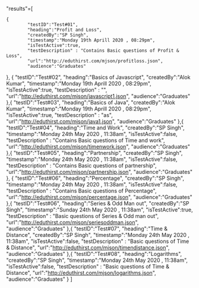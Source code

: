 "results"=[
    
    
    {
            "testID":"Test#01",
            "heading":"Profit and Loss",
            "createdBy":"SP Singh",
            "timestamp":"Monday 19th Aprill 2020 , 08:29pm",
            "isTestActive":true,
            "testDescription" : "Contains Basic questions of Profit & Loss",
            "url":"http://eduthirst.com/mjson/profitloss.json",
            "audience":"Graduates"
},
{
            "testID":"Test#02",
            "heading":"Basics of Javascript",
            "createdBy":"Alok Kumar",
            "timestamp":"Monday 19th Aprill 2020 , 08:29pm",
            "isTestActive":true,
            "testDescription" : "",
            "url":"http://eduthirst.com/mjson/javascript1.json",
            "audience":"Graduates"
},{
            "testID":"Test#03",
            "heading":"Basics of Java",
            "createdBy":"Alok Kumar",
            "timestamp":"Monday 19th Aprill 2020 , 08:29pm",
            "isTestActive":true,
            "testDescription" : "as",
            "url":"http://eduthirst.com/mjson/java1.json",
            "audience":"Graduates"
},{
            "testID":"Test#04",
            "heading":"Time and Work",
            "createdBy":"SP Singh",
            "timestamp":"Monday 24th May 2020 , 11:38am",
            "isTestActive":false,
            "testDescription" : "Contains Basic questions of Time and work",
            "url":"http://eduthirst.com/mjson/timenwork.json",
            "audience":"Graduates"
},{
            "testID":"Test#05",
            "heading":"Partnership",
            "createdBy":"SP Singh",
            "timestamp":"Monday 24th May 2020 , 11:38am",
            "isTestActive":false,
            "testDescription" : "Contains Basic questions of partnership",
            "url":"http://eduthirst.com/mjson/partnership.json",
            "audience":"Graduates"
},
{
            "testID":"Test#06",
            "heading":"Percentage",
            "createdBy":"SP Singh",
            "timestamp":"Monday 24th May 2020 , 11:38am",
            "isTestActive":false,
            "testDescription" : "Contains Basic questions of Percentage",
            "url":"http://eduthirst.com/mjson/percentage.json",
            "audience":"Graduates"
},{
            "testID":"Test#06",
            "heading":"Series & Odd Man out",
            "createdBy":"SP Singh",
            "timestamp":"Sunday 24th May 2020 , 11:38am",
            "isTestActive":true,
            "testDescription" : "Basic questions of Series & Odd man out",
            "url":"http://eduthirst.com/mjson/seriesoddman.json",
            "audience":"Graduates"
},{
            "testID":"Test#07",
            "heading":"Time & Distance",
            "createdBy":"SP Singh",
            "timestamp":"Monday 24th May 2020 , 11:38am",
            "isTestActive":false,
            "testDescription" : "Basic questions of Time & Distance",
            "url":"http://eduthirst.com/mjson/timendistance.json",
            "audience":"Graduates"
},{
            "testID":"Test#08",
            "heading":"Logarithms",
            "createdBy":"SP Singh",
            "timestamp":"Monday 24th May 2020 , 11:38am",
            "isTestActive":false,
            "testDescription" : "Basic questions of Time & Distance",
            "url":"http://eduthirst.com/mjson/logarithms.json",
            "audience":"Graduates"
}
]
